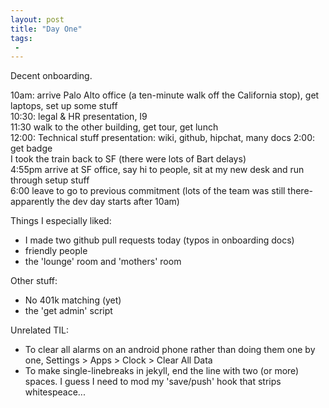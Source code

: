 ```yaml
---
layout: post
title: "Day One"
tags:
 -
---
```


Decent onboarding.

10am: arrive Palo Alto office (a ten-minute walk off the California stop), get laptops, set up some stuff  
10:30: legal & HR presentation, I9  
11:30 walk to the other building, get tour, get lunch  
12:00: Technical stuff presentation: wiki, github, hipchat, many docs
2:00: get badge  
I took the train back to SF (there were lots of Bart delays)  
4:55pm arrive at SF office, say hi to people, sit at my new desk and run through setup stuff  
6:00 leave to go to previous commitment (lots of the team was still there- apparently the dev day starts after 10am)

Things I especially liked:

- I made two github pull requests today (typos in onboarding docs)
- friendly people
- the 'lounge' room and 'mothers' room

Other stuff:

- No 401k matching (yet)
- the 'get admin' script


Unrelated TIL:

- To clear all alarms on an android phone rather than doing them one by one, Settings > Apps > Clock > Clear All Data
- To make single-linebreaks in jekyll, end the line with two (or more) spaces. I guess I need to mod my 'save/push' hook that strips whitespeace...

